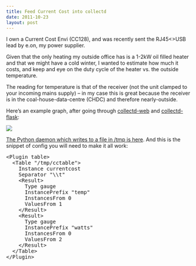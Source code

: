 ```yaml
---
title: Feed Current Cost into collectd
date: 2011-10-23
layout: post
---
```

I own a Current Cost Envi (CC128), and was recently sent the RJ45<>USB lead by e.on, my power supplier.

Given that the only heating my outside office has is a 1-2kW oil filled heater and that we might have a cold winter, I wanted to estimate how much it costs, and keep and eye on the duty cycle of the heater vs. the outside temperature.

The reading for temperature is that of the receiver (not the unit clamped to your incoming mains supply) &#8211; in my case this is great because the receiver is in the coal-house-data-centre (CHDC) and therefore nearly-outside.

Here&rsquo;s an example graph, after going through [collectd-web][1] and [collectd-flask][2]:

![][3]

[The Python daemon which writes to a file in /tmp is here][4]. And this is the snippet of config you will need to make it all work:

<div class="codehilite">
  <pre><span class="nt">&lt;Plugin</span> <span class="err">table</span><span class="nt">&gt;</span>
  <span class="nt">&lt;Table</span> <span class="err">"/tmp/cctable"</span><span class="nt">&gt;</span>
    Instance currentcost
    Separator "\\t"
    <span class="nt">&lt;Result&gt;</span>
      Type gauge
      InstancePrefix "temp"
      InstancesFrom 0
      ValuesFrom 1
    <span class="nt">&lt;/Result&gt;</span>
    <span class="nt">&lt;Result&gt;</span>
      Type gauge
      InstancePrefix "watts"
      InstancesFrom 0
      ValuesFrom 2
    <span class="nt">&lt;/Result&gt;</span>
  <span class="nt">&lt;/Table&gt;</span>
<span class="nt">&lt;/Plugin&gt;</span>
</pre>
</div>

 [1]: https://github.com/httpdss/collectd-web
 [2]: https://github.com/iwebhosting/collectd-flask
 [3]: https://24.media.tumblr.com/tumblr_ltjh4o8l2H1qaiup8.jpg
 [4]: https://gist.github.com/1307924


